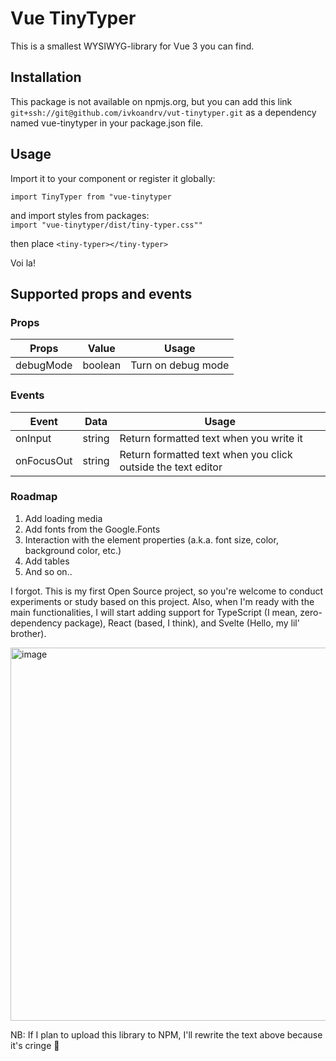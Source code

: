 # Vue TinyTyper  
  
This is a smallest WYSIWYG-library for Vue 3 you can find. 
  
  
## Installation  
This package is not available on npmjs.org, but you can add this link `git+ssh://git@github.com/ivkoandrv/vut-tinytyper.git` as a dependency named vue-tinytyper in your package.json file.  
  
## Usage  
  
Import it to your component or register it globally:  
  
`import TinyTyper from "vue-tinytyper`  
  
and import styles from packages:   
`import "vue-tinytyper/dist/tiny-typer.css""`  
  
then place `<tiny-typer></tiny-typer>`  
  
Voi la!  
  
## Supported props and events
### Props
| Props |  Value| Usage |
|--|--|---|
|debugMode  | boolean | Turn on debug mode |

### Events
| Event | Data | Usage
|--|--|--|
| onInput | string| Return formatted text when you write it |
|onFocusOut|string| Return formatted text when you click outside the text editor|
 
### Roadmap
1. Add loading media
2. Add fonts from the Google.Fonts
3. Interaction with the element properties (a.k.a. font size, color, background color, etc.)
4. Add tables
5. And so on..

I forgot. This is my first Open Source project, so you're welcome to conduct experiments or study based on this project. 
Also, when I'm ready with the main functionalities, I will start adding support for TypeScript (I mean, zero-dependency package), React (based, I think), and Svelte (Hello, my lil' brother).

<img width="597" alt="image" src="https://github.com/ivkoandrv/vue-tinytyper/assets/110159355/ae4222dd-0e46-464a-92e3-b02e813444e5">

NB: If I plan to upload this library to NPM, I'll rewrite the text above because it's cringe 🤡
